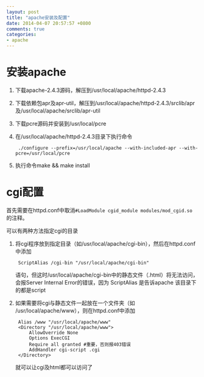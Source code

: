 ```yaml
---
layout: post
title: "apache安装及配置"
date: 2014-04-07 20:57:57 +0800
comments: true
categories: 
- apache
---
```

# 安装apache

1. 下载apache-2.4.3源码，解压到/usr/local/apache/httpd-2.4.3
2. 下载依赖包apr及apr-util，解压到/usr/local/apache/httpd-2.4.3/srclib/apr 及/usr/local/apache/srclib/apr-util
3. 下载pcre源码并安装到/usr/local/pcre
4. 在/usr/local/apache/httpd-2.4.3目录下执行命令

        ./configure --prefix=/usr/local/apache --with-included-apr --with-pcre=/usr/local/pcre

5. 执行命令make && make install

# cgi配置
 
首先需要在httpd.conf中取消```#LoadModule cgid_module modules/mod_cgid.so``` 的注释。

可以有两种方法指定cgi的目录

1. 将cgi程序放到指定目录（如/usr/local/apache/cgi-bin），然后在httpd.conf中添加

        ScriptAlias /cgi-bin "/usr/local/apache/cgi-bin" 

    语句，但这时/usr/local/apache/cgi-bin中的静态文件（.html）将无法访问，会报Server Internal Error的错误，因为 ScriptAlias 是告诉apache 该目录下的都是script

2. 如果需要将cgi与静态文件一起放在一个文件夹（如 /usr/local/apache/www），则在httpd.conf中添加

        Alias /www "/usr/local/apache/www"
        <Directory "/usr/local/apache/www">
            AllowOverride None
            Options ExecCGI
            Require all granted #重要，否则报403错误
            AddHandler cgi-script .cgi
        </Directory>

    就可以让cgi及html都可以访问了

